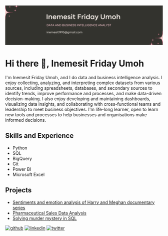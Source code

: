 ![Data and Business Intelligence Analyst](https://github.com/InemesitUmoh/InemesitUmoh/blob/main/Banner.png)

# Hi there 👋, Inemesit Friday Umoh
I'm Inemesit Friday Umoh, and I do data and business intelligence analysis. I enjoy collecting, analyzing, and interpreting complex datasets from various sources, including spreadsheets, databases, and secondary sources to identify trends, improve performance and processes, and make data-driven decision-making. I also enjoy developing and maintaining dashboards, visualizing data insights, and collaborating with cross-functional teams and leadership to meet business objectives. I'm life-long learner, open to learn new tools and processes to help businesses and organisations make informed decisions.

## Skills and Experience
* Python
* SQL
* BigQuery
* Git
* Power BI
* Microsoft Excel

## Projects
* [Sentiments and emotion analysis of Harry and Meghan documentary series](https://medium.com/@inemesitumoh/harry-and-meghan-a-sentiment-analysis-of-the-twitter-users-perception-of-the-documentary-series-d303507a7b08)
* [Pharmaceutical Sales Data Analysis](https://medium.com/@inemesitumoh/navigating-pharmaceutical-data-analysis-a-forggith-case-study-3ee00e7be5bc)
* [Solving murder mystery in SQL](https://medium.com/@inemesitumoh/solving-murder-mystery-using-structured-query-language-sql-a0f4c3ed69f9)

[<img src='https://cdn.jsdelivr.net/npm/simple-icons@3.0.1/icons/github.svg' alt='github' height='40'>](https://github.com/InemesitUmoh)  [<img src='https://cdn.jsdelivr.net/npm/simple-icons@3.0.1/icons/linkedin.svg' alt='linkedin' height='40'>](https://www.linkedin.com/in/inemesitumoh/)  [<img src='https://cdn.jsdelivr.net/npm/simple-icons@3.0.1/icons/twitter.svg' alt='twitter' height='40'>](https://twitter.com/InemesitUmoh95)  


 











<!--
**InemesitUmoh/InemesitUmoh** is a ✨ _special_ ✨ repository because its `README.md` (this file) appears on your GitHub profile.

Here are some ideas to get you started:

- 🔭 I’m currently working on ...
- 🌱 I’m currently learning ...
- 👯 I’m looking to collaborate on ...
- 🤔 I’m looking for help with ...
- 💬 Ask me about ...
- 📫 How to reach me: ...
- 😄 Pronouns: ...
- ⚡ Fun fact: ...
-->
